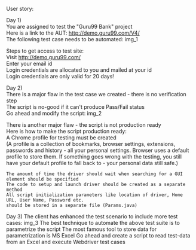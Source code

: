 User story:

Day 1)  
You are assigned to test the "Guru99 Bank" project  
Here is a link to the AUT: http://demo.guru99.com/V4/  
The following test case needs to be automated: img_1

Steps to get access to test site:  
	Visit http://demo.guru99.com/  
	Enter your email id  
	Login credentials are allocated to you and mailed at your id  
	Login credentials are only valid for 20 days!

Day 2)  
There is a major flaw in the test case we created - there is no verification step  
The script is no-good if it can't produce Pass/Fail status  
Go ahead and modify the script: img_2  

There is another major flaw - the script is not production ready  
Here is how to make the script production ready:  
	A Chrome profile for testing must be created  
	(A profile is a collection of bookmarks, browser settings, extensions, passwords and history
	- all your personal settings. Browser uses a default profile to store them.
	If something goes wrong with the testing, you still have your default profile to fall back to
	- your personal data still safe.)
	 
	The amount of time the driver should wait when searching for a GUI element should be specified
	The code to setup and launch driver should be created as a separate method
	All script initialization parameters like location of driver, Home URL, User Name, Password etc.
	should be stored in a separate file (Params.java)

Day 3)
The client has enhanced the test scenario to include more test cases: img_3
The best technique to automate the above test suite is to parametrize the script
The most famous tool to store data for parametrization is MS Excel
Go ahead and create a script to read test-data from an Excel and execute Webdriver test cases
